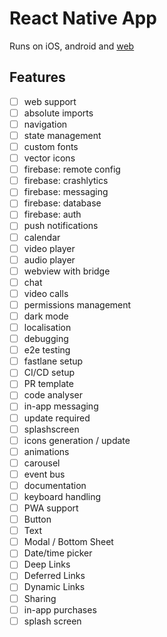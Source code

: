 # React Native App

Runs on iOS, android and [web](https://dev.to/mikehamilton00/adding-web-support-to-a-react-native-project-in-2023-4m4l)

## Features
- [ ] web support 
- [ ] absolute imports 
- [ ] navigation
- [ ] state management
- [ ] custom fonts
- [ ] vector icons
- [ ] firebase: remote config
- [ ] firebase: crashlytics
- [ ] firebase: messaging
- [ ] firebase: database
- [ ] firebase: auth
- [ ] push notifications
- [ ] calendar
- [ ] video player
- [ ] audio player
- [ ] webview with bridge
- [ ] chat
- [ ] video calls
- [ ] permissions management
- [ ] dark mode
- [ ] localisation
- [ ] debugging
- [ ] e2e testing
- [ ] fastlane setup
- [ ] CI/CD setup
- [ ] PR template
- [ ] code analyser
- [ ] in-app messaging
- [ ] update required
- [ ] splashscreen
- [ ] icons generation / update
- [ ] animations
- [ ] carousel
- [ ] event bus
- [ ] documentation
- [ ] keyboard handling
- [ ] PWA support
- [ ] Button
- [ ] Text
- [ ] Modal / Bottom Sheet
- [ ] Date/time picker
- [ ] Deep Links
- [ ] Deferred Links
- [ ] Dynamic Links
- [ ] Sharing
- [ ] in-app purchases
- [ ] splash screen
